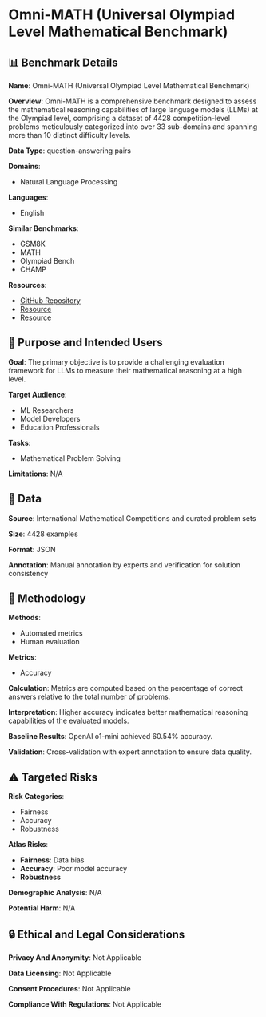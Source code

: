 # Omni-MATH (Universal Olympiad Level Mathematical Benchmark)

## 📊 Benchmark Details

**Name**: Omni-MATH (Universal Olympiad Level Mathematical Benchmark)

**Overview**: Omni-MATH is a comprehensive benchmark designed to assess the mathematical reasoning capabilities of large language models (LLMs) at the Olympiad level, comprising a dataset of 4428 competition-level problems meticulously categorized into over 33 sub-domains and spanning more than 10 distinct difficulty levels.

**Data Type**: question-answering pairs

**Domains**:
- Natural Language Processing

**Languages**:
- English

**Similar Benchmarks**:
- GSM8K
- MATH
- Olympiad Bench
- CHAMP

**Resources**:
- [GitHub Repository](https://github.com/user/repo)
- [Resource](https://huggingface.co/datasets/Omni-MATH)
- [Resource](https://huggingface.co/models/OmniJudge)

## 🎯 Purpose and Intended Users

**Goal**: The primary objective is to provide a challenging evaluation framework for LLMs to measure their mathematical reasoning at a high level.

**Target Audience**:
- ML Researchers
- Model Developers
- Education Professionals

**Tasks**:
- Mathematical Problem Solving

**Limitations**: N/A

## 💾 Data

**Source**: International Mathematical Competitions and curated problem sets

**Size**: 4428 examples

**Format**: JSON

**Annotation**: Manual annotation by experts and verification for solution consistency

## 🔬 Methodology

**Methods**:
- Automated metrics
- Human evaluation

**Metrics**:
- Accuracy

**Calculation**: Metrics are computed based on the percentage of correct answers relative to the total number of problems.

**Interpretation**: Higher accuracy indicates better mathematical reasoning capabilities of the evaluated models.

**Baseline Results**: OpenAI o1-mini achieved 60.54% accuracy.

**Validation**: Cross-validation with expert annotation to ensure data quality.

## ⚠️ Targeted Risks

**Risk Categories**:
- Fairness
- Accuracy
- Robustness

**Atlas Risks**:
- **Fairness**: Data bias
- **Accuracy**: Poor model accuracy
- **Robustness**

**Demographic Analysis**: N/A

**Potential Harm**: N/A

## 🔒 Ethical and Legal Considerations

**Privacy And Anonymity**: Not Applicable

**Data Licensing**: Not Applicable

**Consent Procedures**: Not Applicable

**Compliance With Regulations**: Not Applicable
